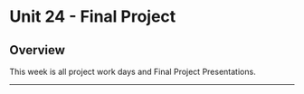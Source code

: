 # Unit 24 - Final Project

## Overview

This week is all project work days and Final Project Presentations.
- - -
